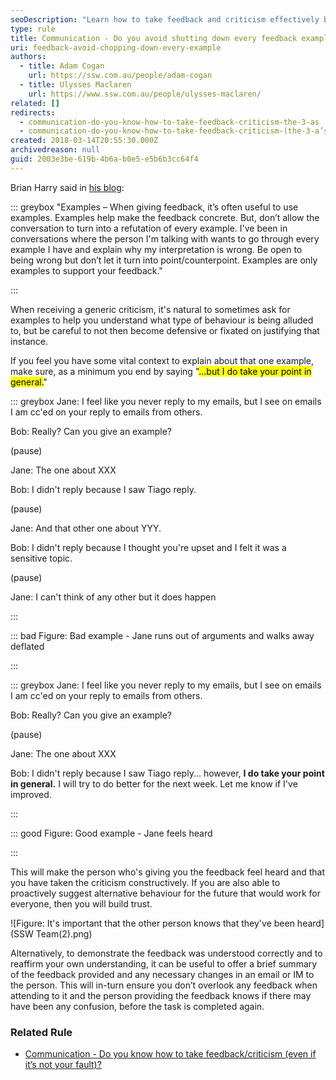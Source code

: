 ```yaml
---
seoDescription: "Learn how to take feedback and criticism effectively by avoiding defensiveness and shutting down conversations."
type: rule
title: Communication - Do you avoid shutting down every feedback example?
uri: feedback-avoid-chopping-down-every-example
authors:
  - title: Adam Cogan
    url: https://ssw.com.au/people/adam-cogan
  - title: Ulysses Maclaren
    url: https://www.ssw.com.au/people/ulysses-maclaren/
related: []
redirects:
  - communication-do-you-know-how-to-take-feedback-criticism-the-3-as
  - communication-do-you-know-how-to-take-feedback-criticism-(the-3-a’s)
created: 2018-03-14T20:55:30.000Z
archivedreason: null
guid: 2003e3be-619b-4b6a-b0e5-e5b6b3cc64f4
---
```


Brian Harry said in [his blog](https://blogs.msdn.microsoft.com/bharry/2017/08/18/taking-feedback/):

<!--endintro-->

::: greybox
"Examples – When giving feedback, it’s often useful to use examples. Examples help make the feedback concrete. But, don’t allow the conversation to turn into a refutation of every example. I've been in conversations where the person I'm talking with wants to go through every example I have and explain why my interpretation is wrong. Be open to being wrong but don’t let it turn into point/counterpoint. Examples are only examples to support your feedback."

:::

When receiving a generic criticism, it's natural to sometimes ask for examples to help you understand what type of behaviour is being alluded to, but be careful to not then become defensive or fixated on justifying that instance.

If you feel you have some vital context to explain about that one example, make sure, as a minimum you end by saying "<mark>...but I do take your point in general.</mark>"

::: greybox
Jane: I feel like you never reply to my emails, but I see on emails I am cc'ed on your reply to emails from others.

Bob: Really? Can you give an example?

(pause)

Jane: The one about XXX

Bob: I didn't reply because I saw Tiago reply.

(pause)

Jane: And that other one about YYY.

Bob: I didn't reply because I thought you're upset and I felt it was a sensitive topic.

(pause)

Jane: I can't think of any other but it does happen

:::

::: bad
Figure: Bad example - Jane runs out of arguments and walks away deflated

:::

::: greybox
Jane: I feel like you never reply to my emails, but I see on emails I am cc'ed on your reply to emails from others.

Bob: Really? Can you give an example?

(pause)

Jane: The one about XXX

Bob: I didn't reply because I saw Tiago reply... however,  **I do take your point in general.** I will try to do better for the next week. Let me know if I've improved.

:::

::: good
Figure: Good example - Jane feels heard

:::

This will make the person who's giving you the feedback feel heard and that you have taken the criticism constructively. If you are also able to proactively suggest alternative behaviour for the future that would work for everyone, then you will build trust.

![Figure: It's important that the other person knows that they've been heard](SSW Team(2).png)  

Alternatively, to demonstrate the feedback was understood correctly and to reaffirm your own understanding, it can be useful to offer a brief summary of the feedback provided and any necessary changes in an email or IM to the person. This will in-turn ensure you don’t overlook any feedback when attending to it and the person providing the feedback knows if there may have been any confusion, before the task is completed again.

### Related Rule

* [Communication - Do you know how to take feedback/criticism (even if it’s not your fault)?](/do-you-know-how-to-take-feedback-criticism-even-if-its-not-your-fault)
